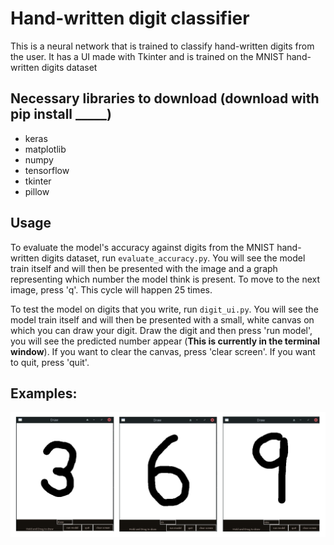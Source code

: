 # Hand-written digit classifier
This is a neural network that is trained to classify hand-written digits from the user. It has a UI made with Tkinter and is trained on the MNIST hand-written digits dataset

## Necessary libraries to download (download with pip install _____)
* keras
* matplotlib
* numpy
* tensorflow
* tkinter
* pillow

## Usage
To evaluate the model's accuracy against digits from the MNIST hand-written digits dataset, run `evaluate_accuracy.py`. You will see the model train itself and will then be presented with the image and a graph representing which number the model think is present. To move to the next image, press 'q'. This cycle will happen 25 times.

To test the model on digits that you write, run `digit_ui.py`. You will see the model train itself and will then be presented with a small, white canvas on which you can draw your digit. Draw the digit and then press 'run model', you will see the predicted number appear (**This is currently in the terminal window**). If you want to clear the canvas, press 'clear screen'. If you want to quit, press 'quit'.

## Examples:

![Examples](numbers.png)
